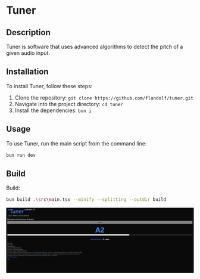# Tuner

## Description
Tuner is software that uses advanced algorithms to detect the pitch of a given audio input.

## Installation
To install Tuner, follow these steps:

1. Clone the repository: `git clone https://github.com/flandolf/tuner.git`
2. Navigate into the project directory: `cd tuner`
3. Install the dependencies: `bun i`

## Usage
To use Tuner, run the main script from the command line:

```bash
bun run dev
```

## Build
Build:
```bash
bun build .\src\main.tsx --minify --splitting --outdir build
```
![Screenshot](sc1.png)
